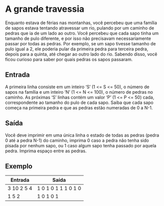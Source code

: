 # A grande travessia

Enquanto estava de férias nas montanhas, você percebeu que uma família de sapos estava tentando atravessar um rio, pulando por um caminho de pedras que ia de um lado ao outro. Você percebeu que cada sapo tinha um tamanho de pulo diferente, e por isso não precisavam necessariamente passar por todas as pedras. Por exemplo, se um sapo tivesse tamanho de pulo igual a 2, ele poderia pular da primeira pedra para terceira pedra, depois para a quinta, até chegar ao outro lado do rio. Sabendo disso, você ficou curioso para saber por quais pedras os sapos passaram.

## Entrada

A primeira linha consiste em um inteiro ‘S’ (1 <= S <= 50), o número de sapos na família e um inteiro ‘N’ (1 <= N <= 100), o número de pedras no caminho. As próximas ‘S’ linhas contém um valor ‘P’ (1 <= P <= 50) cada, correspondente ao tamanho do pulo de cada sapo. Saiba que cada sapo começa na primeira pedra e que as pedras estão numeradas de 0 a N-1.

## Saída

Você deve imprimir em uma única linha o estado de todas as pedras (pedra 0 até a pedra N-1) do caminho, imprima 0 caso a pedra não tenha sido pisada por nenhum sapo, ou 1 caso algum sapo tenha passado por aquela pedra. Imprima espaço entre as pedras.

## Exemplo

| Entrada    | Saída               |
| ---------- | ------------------- |
| 3 10 2 5 4 | 1 0 1 0 1 1 1 0 1 0 |
| 1 5 2      | 1 0 1 0 1           |
